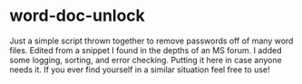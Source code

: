 # word-doc-unlock

Just a simple script thrown together to remove passwords off of many word files. Edited from a snippet I found in the depths of an MS forum. I added some logging, sorting, and error checking.  Putting it here in case anyone needs it. If you ever find yourself in a similar situation feel free to use!
